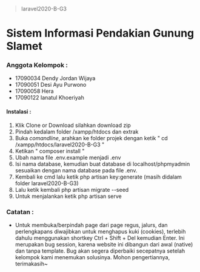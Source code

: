 > laravel2020-B-G3
# Sistem Informasi Pendakian Gunung Slamet

### Anggota Kelompok :

- 17090034 Dendy Jordan Wijaya
- 17090051 Desi Ayu Purwono
- 17090058 Hera
- 17090122 Ianatul Khoeriyah

#### Instalasi :
 1. Klik Clone or Download silahkan download zip
 2. Pindah kedalam folder /xampp/htdocs dan extrak 
 3. Buka _comandline_, arahkan ke folder projek dengan ketik
  " cd /xampp/htdocs/laravel2020-B-G3 "
 4. Ketikan " composer install "
 5. Ubah nama file .env.example menjadi .env
 6. Isi nama database, kemudian buat database di localhost/phpmyadmin sesuaikan dengan nama database pada file .env.
 7. Kembali ke cmd lalu ketik php artisan key:generate (masih didalam folder laravel2020-B-G3)
 8. Lalu ketik kembali php artisan migrate --seed
 9. Untuk menjalankan ketik php artisan serve

### Catatan :
- Untuk membuka/berpindah page dari page regus, jalurs, dan perlengkapans diwajibkan untuk menghapus kuki (cookies),
  terlebih dahulu menggunakan shortkey Ctrl + Shift + Del kemudian Enter. Ini merupakan bug session, karena website
  ini dibangun dari awal (native) dan tanpa template. Bug akan segera diperbaiki secepatnya setelah kelompok kami
  menemukan solusinya. Mohon pengertiannya, terimakasih~